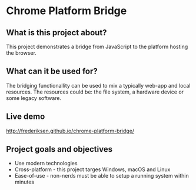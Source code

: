 # Chrome Platform Bridge

## What is this project about?
This project demonstrates a bridge from JavaScript to the platform hosting the browser.

## What can it be used for?
The bridging functionallity can be used to mix a typically web-app and local resources. The resources could be: the file system, a hardware device or some legacy software.

## Live demo
http://frederiksen.github.io/chrome-platform-bridge/

## Project goals and objectives
* Use modern technologies
* Cross-platform - this project targes Windows, macOS and Linux
* Ease-of-use - non-nerds must be able to setup a running system within minutes
